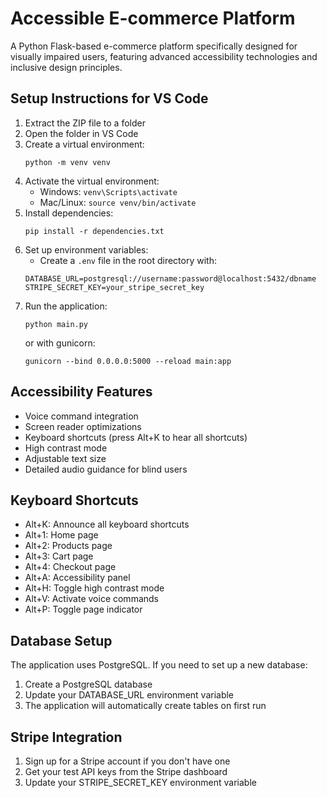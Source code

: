 # Accessible E-commerce Platform

A Python Flask-based e-commerce platform specifically designed for visually impaired users, featuring advanced accessibility technologies and inclusive design principles.

## Setup Instructions for VS Code

1. Extract the ZIP file to a folder
2. Open the folder in VS Code
3. Create a virtual environment:
   ```
   python -m venv venv
   ```
4. Activate the virtual environment:
   - Windows: `venv\Scripts\activate`
   - Mac/Linux: `source venv/bin/activate`
5. Install dependencies:
   ```
   pip install -r dependencies.txt
   ```
6. Set up environment variables:
   - Create a `.env` file in the root directory with:
   ```
   DATABASE_URL=postgresql://username:password@localhost:5432/dbname
   STRIPE_SECRET_KEY=your_stripe_secret_key
   ```
7. Run the application:
   ```
   python main.py
   ```
   or with gunicorn:
   ```
   gunicorn --bind 0.0.0.0:5000 --reload main:app
   ```

## Accessibility Features

- Voice command integration
- Screen reader optimizations
- Keyboard shortcuts (press Alt+K to hear all shortcuts)
- High contrast mode
- Adjustable text size
- Detailed audio guidance for blind users

## Keyboard Shortcuts

- Alt+K: Announce all keyboard shortcuts
- Alt+1: Home page
- Alt+2: Products page
- Alt+3: Cart page
- Alt+4: Checkout page
- Alt+A: Accessibility panel
- Alt+H: Toggle high contrast mode
- Alt+V: Activate voice commands
- Alt+P: Toggle page indicator

## Database Setup

The application uses PostgreSQL. If you need to set up a new database:

1. Create a PostgreSQL database
2. Update your DATABASE_URL environment variable
3. The application will automatically create tables on first run

## Stripe Integration

1. Sign up for a Stripe account if you don't have one
2. Get your test API keys from the Stripe dashboard
3. Update your STRIPE_SECRET_KEY environment variable